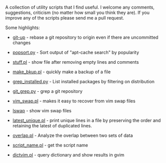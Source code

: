 A collection of utility scripts that I find useful. I welcome any comments, 
suggestions, criticism (no matter how small you think they are). If you improve
any of the scripts please send me a pull request.

Some highlights:

* [git-up](https://github.com/KamarajuKusumanchi/rutils/blob/master/bin/git-up) -
  rebase a git repository to origin even if there are uncommitted changes

* [popsort.py](https://github.com/KamarajuKusumanchi/rutils/blob/master/bin/popsort.py) - Sort output of "apt-cache search" by popularity 

* [stuff.pl](https://github.com/KamarajuKusumanchi/rutils/blob/master/perl/stuff.pl) - show file after removing empty lines and comments

* [make_bkup.pl](https://github.com/KamarajuKusumanchi/rutils/blob/master/perl/make_bkup.pl) - quickly make a backup of a file
 
* [grep_installed.py](https://github.com/KamarajuKusumanchi/rutils/blob/master/bin/grep_installed.py) - List installed packages by filtering on distribution

* [git_grep.py](https://github.com/KamarajuKusumanchi/rutils/blob/master/python3/git_grep.py) - grep a git repository

* [vim_swap.pl](https://github.com/KamarajuKusumanchi/rutils/blob/master/perl/vim_swap.pl) - 
  makes it easy to recover from vim swap files

* [lswap](https://github.com/KamarajuKusumanchi/rutils/blob/master/bin/lswap) - 
  show vim swap files

* [latest_unique.pl](https://github.com/KamarajuKusumanchi/rutils/blob/master/perl/latest_unique/latest_unique.pl) -
  print unique lines in a file by preserving the order and retaining the 
  latest of duplicated lines.
  
* [overlap.pl](https://github.com/KamarajuKusumanchi/rutils/blob/master/perl/overlap/overlap.pl) - 
  Analyze the overlap between two sets of data

* [script_name.pl](https://github.com/KamarajuKusumanchi/rutils/blob/master/perl/script_name.pl) - 
  get the script name

* [dictvim.pl](https://github.com/KamarajuKusumanchi/rutils/blob/master/perl/dictvim.pl) - 
  query dictionary and show results in gvim
